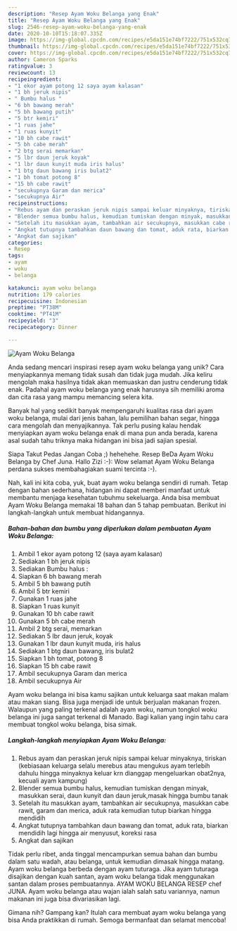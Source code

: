```yaml
---
description: "Resep Ayam Woku Belanga yang Enak"
title: "Resep Ayam Woku Belanga yang Enak"
slug: 2546-resep-ayam-woku-belanga-yang-enak
date: 2020-10-10T15:18:07.335Z
image: https://img-global.cpcdn.com/recipes/e5da151e74bf7222/751x532cq70/ayam-woku-belanga-foto-resep-utama.jpg
thumbnail: https://img-global.cpcdn.com/recipes/e5da151e74bf7222/751x532cq70/ayam-woku-belanga-foto-resep-utama.jpg
cover: https://img-global.cpcdn.com/recipes/e5da151e74bf7222/751x532cq70/ayam-woku-belanga-foto-resep-utama.jpg
author: Cameron Sparks
ratingvalue: 3
reviewcount: 13
recipeingredient:
- "1 ekor ayam potong 12 saya ayam kalasan"
- "1 bh jeruk nipis"
- " Bumbu halus "
- "6 bh bawang merah"
- "5 bh bawang putih"
- "5 btr kemiri"
- "1 ruas jahe"
- "1 ruas kunyit"
- "10 bh cabe rawit"
- "5 bh cabe merah"
- "2 btg serai memarkan"
- "5 lbr daun jeruk koyak"
- "1 lbr daun kunyit muda iris halus"
- "1 btg daun bawang iris bulat2"
- "1 bh tomat potong 8"
- "15 bh cabe rawit"
- "secukupnya Garam dan merica"
- "secukupnya Air"
recipeinstructions:
- "Rebus ayam dan peraskan jeruk nipis sampai keluar minyaknya, tiriskan (kebiasaan keluarga selalu merebus atau mengukus ayam terlebih dahulu hingga minyaknya keluar krn dianggap mengeluarkan obat2nya, kecuali ayam kampung)"
- "Blender semua bumbu halus, kemudian tumiskan dengan minyak, masukkan serai, daun kunyit dan daun jeruk,masak hingga bumbu tanak"
- "Setelah itu masukkan ayam, tambahkan air secukupnya, masukkan cabe rawit, garam dan merica, aduk rata kemudian tutup biarkan hingga mendidih"
- "Angkat tutupnya tambahkan daun bawang dan tomat, aduk rata, biarkan mendidih lagi hingga air menyusut, koreksi rasa"
- "Angkat dan sajikan"
categories:
- Resep
tags:
- ayam
- woku
- belanga

katakunci: ayam woku belanga 
nutrition: 179 calories
recipecuisine: Indonesian
preptime: "PT38M"
cooktime: "PT41M"
recipeyield: "3"
recipecategory: Dinner

---
```



![Ayam Woku Belanga](https://img-global.cpcdn.com/recipes/e5da151e74bf7222/751x532cq70/ayam-woku-belanga-foto-resep-utama.jpg)

Anda sedang mencari inspirasi resep ayam woku belanga yang unik? Cara menyiapkannya memang tidak susah dan tidak juga mudah. Jika keliru mengolah maka hasilnya tidak akan memuaskan dan justru cenderung tidak enak. Padahal ayam woku belanga yang enak harusnya sih memiliki aroma dan cita rasa yang mampu memancing selera kita.

Banyak hal yang sedikit banyak mempengaruhi kualitas rasa dari ayam woku belanga, mulai dari jenis bahan, lalu pemilihan bahan segar, hingga cara mengolah dan menyajikannya. Tak perlu pusing kalau hendak menyiapkan ayam woku belanga enak di mana pun anda berada, karena asal sudah tahu triknya maka hidangan ini bisa jadi sajian spesial.

Siapa Takut Pedas Jangan Coba ;) hehehehe. Resep BeDa Ayam Woku Belanga by Chef Juna. Hallo Zizi :-): Wow selamat Ayam Woku Belanga perdana sukses membahagiakan suami tercinta :-).


Nah, kali ini kita coba, yuk, buat ayam woku belanga sendiri di rumah. Tetap dengan bahan sederhana, hidangan ini dapat memberi manfaat untuk membantu menjaga kesehatan tubuhmu sekeluarga. Anda bisa membuat Ayam Woku Belanga memakai 18 bahan dan 5 tahap pembuatan. Berikut ini langkah-langkah untuk membuat hidangannya.

<!--inarticleads1-->

##### Bahan-bahan dan bumbu yang diperlukan dalam pembuatan Ayam Woku Belanga:

1. Ambil 1 ekor ayam potong 12 (saya ayam kalasan)
1. Sediakan 1 bh jeruk nipis
1. Sediakan  Bumbu halus :
1. Siapkan 6 bh bawang merah
1. Ambil 5 bh bawang putih
1. Ambil 5 btr kemiri
1. Gunakan 1 ruas jahe
1. Siapkan 1 ruas kunyit
1. Gunakan 10 bh cabe rawit
1. Gunakan 5 bh cabe merah
1. Ambil 2 btg serai, memarkan
1. Sediakan 5 lbr daun jeruk, koyak
1. Gunakan 1 lbr daun kunyit muda, iris halus
1. Sediakan 1 btg daun bawang, iris bulat2
1. Siapkan 1 bh tomat, potong 8
1. Siapkan 15 bh cabe rawit
1. Ambil secukupnya Garam dan merica
1. Ambil secukupnya Air


Ayam woku belanga ini bisa kamu sajikan untuk keluarga saat makan malam atau makan siang. Bisa juga menjadi ide untuk berjualan makanan frozen. Walaupun yang paling terkenal adalah ayam woku, namun tongkol woku belanga ini juga sangat terkenal di Manado. Bagi kalian yang ingin tahu cara membuat tongkol woku belanga, bisa simak. 

<!--inarticleads2-->

##### Langkah-langkah menyiapkan Ayam Woku Belanga:

1. Rebus ayam dan peraskan jeruk nipis sampai keluar minyaknya, tiriskan (kebiasaan keluarga selalu merebus atau mengukus ayam terlebih dahulu hingga minyaknya keluar krn dianggap mengeluarkan obat2nya, kecuali ayam kampung)
1. Blender semua bumbu halus, kemudian tumiskan dengan minyak, masukkan serai, daun kunyit dan daun jeruk,masak hingga bumbu tanak
1. Setelah itu masukkan ayam, tambahkan air secukupnya, masukkan cabe rawit, garam dan merica, aduk rata kemudian tutup biarkan hingga mendidih
1. Angkat tutupnya tambahkan daun bawang dan tomat, aduk rata, biarkan mendidih lagi hingga air menyusut, koreksi rasa
1. Angkat dan sajikan


Tidak perlu ribet, anda tinggal mencampurkan semua bahan dan bumbu dalam satu wadah, atau belanga, untuk kemudian dimasak hingga matang. Ayam woku belanga berbeda dengan ayam tuturaga. Jika ayam tuturaga disajikan dengan kuah santan, ayam woku belanga tidak menggunakan santan dalam proses pembuatannya. AYAM WOKU BELANGA RESEP chef JUNA. Ayam woku belanga atau wajan ialah salah satu variannya, namun makanan ini juga bisa divariasikan lagi. 

Gimana nih? Gampang kan? Itulah cara membuat ayam woku belanga yang bisa Anda praktikkan di rumah. Semoga bermanfaat dan selamat mencoba!
